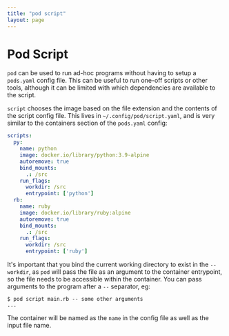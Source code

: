 ```yaml
---
title: "pod script"
layout: page
---
```


# Pod Script

`pod` can be used to run ad-hoc programs without having to setup a `pods.yaml` config file. This can be useful to run one-off scripts or other tools, although it can be limited with which dependencies are available to the script.

`script` chooses the image based on the file extension and the contents of the script config file. This lives in `~/.config/pod/script.yaml`, and is very similar to the containers section of the `pods.yaml` config:

```yaml
scripts:
  py:
    name: python
    image: docker.io/library/python:3.9-alpine
    autoremove: true
    bind_mounts:
      .: /src
    run_flags:
      workdir: /src
      entrypoint: ['python']
  rb:
    name: ruby
    image: docker.io/library/ruby:alpine
    autoremove: true
    bind_mounts:
      .: /src
    run_flags:
      workdir: /src
      entrypoint: ['ruby']
```

It's important that you bind the current working directory to exist in the `--workdir`, as `pod` will pass the file as an argument to the container entrypoint, so the file needs to be accessible within the container. You can pass arguments to the program after a `--` separator, eg:

```shell
$ pod script main.rb -- some other arguments
...
```

The container will be named as the `name` in the config file as well as the input file name.
